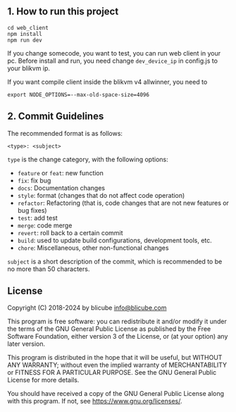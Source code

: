 ## 1. How to run this project
```
cd web_client
npm install
npm run dev
```
If you change somecode, you want to test, you can run web client in your pc. Before install and run, you need change `dev_device_ip` in config.js to your blikvm ip.

If you want compile client inside the blikvm v4 allwinner, you need to
```
export NODE_OPTIONS=--max-old-space-size=4096
```
## 2. Commit Guidelines

The recommended format is as follows:
```
<type>: <subject>
```
`type` is the change category, with the following options:

- `feature` or `feat`: new function
- `fix`: fix bug
- `docs`: Documentation changes
- `style`: format (changes that do not affect code operation)
- `refactor`: Refactoring (that is, code changes that are not new features or bug fixes)
- `test`: add test
- `merge`: code merge
- `revert`: roll back to a certain commit
- `build`: used to update build configurations, development tools, etc.
- `chore`: Miscellaneous, other non-functional changes

`subject` is a short description of the commit, which is recommended to be no more than 50 characters.

## License
Copyright (C) 2018-2024 by blicube info@blicube.com

This program is free software: you can redistribute it and/or modify
it under the terms of the GNU General Public License as published by
the Free Software Foundation, either version 3 of the License, or
(at your option) any later version.

This program is distributed in the hope that it will be useful,
but WITHOUT ANY WARRANTY; without even the implied warranty of
MERCHANTABILITY or FITNESS FOR A PARTICULAR PURPOSE.  See the
GNU General Public License for more details.

You should have received a copy of the GNU General Public License
along with this program.  If not, see https://www.gnu.org/licenses/.
